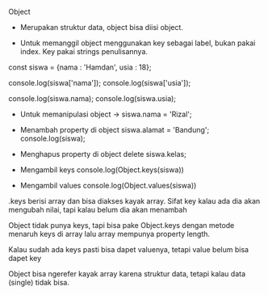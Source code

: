 Object 
- Merupakan struktur data, object bisa diisi object.

- Untuk memanggil object menggunakan key sebagai label, bukan pakai index. Key pakai strings penulisannya. 

const siswa = {nama : 'Hamdan', usia : 18};

console.log(siswa['nama']);
console.log(siswa['usia']);

console.log(siswa.nama);
console.log(siswa.usia);

- Untuk memanipulasi object -> siswa.nama = 'Rizal';

<!-- const ; ngunci di = bukan di objectnya ({}) atau di array ([]) -->

- Menambah property di object 
    siswa.alamat = 'Bandung';
    console.log(siswa);

- Menghapus property di object
    delete siswa.kelas;

- Mengambil keys
    console.log(Object.keys(siswa))

- Mengambil values 
    console.log(Object.values(siswa))

.keys berisi array dan bisa diakses kayak array. Sifat key kalau ada dia akan mengubah nilai, tapi kalau belum dia akan menambah

Object tidak punya keys, tapi bisa pake Object.keys dengan metode menaruh keys di array lalu array mempunya property length.

Kalau sudah ada keys pasti bisa dapet valuenya, tetapi value belum bisa dapet key

Object bisa ngerefer kayak array karena struktur data, tetapi kalau data (single) tidak bisa.


